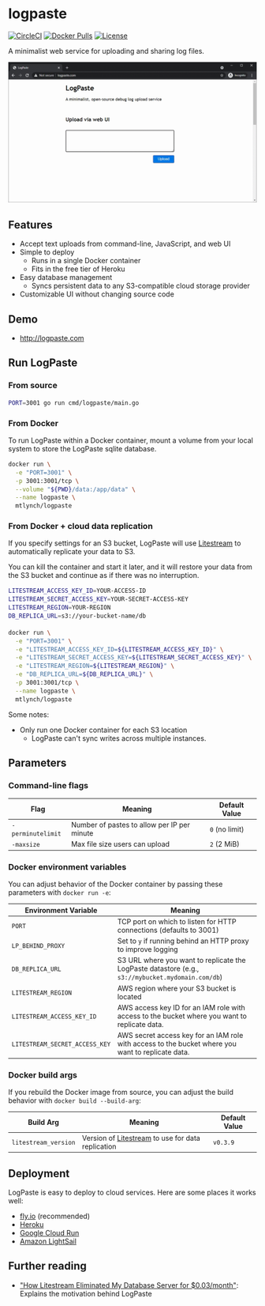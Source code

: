 # logpaste

[![CircleCI](https://circleci.com/gh/mtlynch/logpaste.svg?style=svg)](https://circleci.com/gh/mtlynch/logpaste)
[![Docker Pulls](https://img.shields.io/docker/pulls/mtlynch/logpaste.svg?maxAge=604800)](https://hub.docker.com/r/mtlynch/logpaste/)
[![License](http://img.shields.io/:license-mit-blue.svg?style=flat-square)](LICENSE)

A minimalist web service for uploading and sharing log files.

[![LogPaste animated demo](https://raw.githubusercontent.com/mtlynch/logpaste/master/.readme-assets/demo.gif)](https://raw.githubusercontent.com/mtlynch/logpaste/master/.readme-assets/demo.gif)

## Features

- Accept text uploads from command-line, JavaScript, and web UI
- Simple to deploy
  - Runs in a single Docker container
  - Fits in the free tier of Heroku
- Easy database management
  - Syncs persistent data to any S3-compatible cloud storage provider
- Customizable UI without changing source code

## Demo

- <http://logpaste.com>

## Run LogPaste

### From source

```bash
PORT=3001 go run cmd/logpaste/main.go
```

### From Docker

To run LogPaste within a Docker container, mount a volume from your local system to store the LogPaste sqlite database.

```bash
docker run \
  -e "PORT=3001" \
  -p 3001:3001/tcp \
  --volume "${PWD}/data:/app/data" \
  --name logpaste \
  mtlynch/logpaste
```

### From Docker + cloud data replication

If you specify settings for an S3 bucket, LogPaste will use [Litestream](https://litestream.io/) to automatically replicate your data to S3.

You can kill the container and start it later, and it will restore your data from the S3 bucket and continue as if there was no interruption.

```bash
LITESTREAM_ACCESS_KEY_ID=YOUR-ACCESS-ID
LITESTREAM_SECRET_ACCESS_KEY=YOUR-SECRET-ACCESS-KEY
LITESTREAM_REGION=YOUR-REGION
DB_REPLICA_URL=s3://your-bucket-name/db

docker run \
  -e "PORT=3001" \
  -e "LITESTREAM_ACCESS_KEY_ID=${LITESTREAM_ACCESS_KEY_ID}" \
  -e "LITESTREAM_SECRET_ACCESS_KEY=${LITESTREAM_SECRET_ACCESS_KEY}" \
  -e "LITESTREAM_REGION=${LITESTREAM_REGION}" \
  -e "DB_REPLICA_URL=${DB_REPLICA_URL}" \
  -p 3001:3001/tcp \
  --name logpaste \
  mtlynch/logpaste
```

Some notes:

- Only run one Docker container for each S3 location
  - LogPaste can't sync writes across multiple instances.

## Parameters

### Command-line flags

| Flag              | Meaning                                            | Default Value                                          |
| ----------------- | -------------------------------------------------- | ------------------------------------------------------ |
| `-perminutelimit` | Number of pastes to allow per IP per minute        | `0` (no limit)                                         |
| `-maxsize`        | Max file size users can upload                     | `2` (2 MiB)                                            |

### Docker environment variables

You can adjust behavior of the Docker container by passing these parameters with `docker run -e`:

| Environment Variable           | Meaning                                                                                           |
| ------------------------------ | ------------------------------------------------------------------------------------------------- |
| `PORT`                         | TCP port on which to listen for HTTP connections (defaults to 3001)                               |
| `LP_BEHIND_PROXY`              | Set to `y` if running behind an HTTP proxy to improve logging                                     |
| `DB_REPLICA_URL`               | S3 URL where you want to replicate the LogPaste datastore (e.g., `s3://mybucket.mydomain.com/db`) |
| `LITESTREAM_REGION`            | AWS region where your S3 bucket is located                                                        |
| `LITESTREAM_ACCESS_KEY_ID`     | AWS access key ID for an IAM role with access to the bucket where you want to replicate data.     |
| `LITESTREAM_SECRET_ACCESS_KEY` | AWS secret access key for an IAM role with access to the bucket where you want to replicate data. |

### Docker build args

If you rebuild the Docker image from source, you can adjust the build behavior with `docker build --build-arg`:

| Build Arg            | Meaning                                                                     | Default Value |
| -------------------- | --------------------------------------------------------------------------- | ------------- |
| `litestream_version` | Version of [Litestream](https://litestream.io/) to use for data replication | `v0.3.9`      |

## Deployment

LogPaste is easy to deploy to cloud services. Here are some places it works well:

- [fly.io](docs/deployment/fly.io.md) (recommended)
- [Heroku](docs/deployment/heroku.md)
- [Google Cloud Run](docs/deployment/cloud-run.md)
- [Amazon LightSail](docs/deployment/lightsail.md)

## Further reading

- ["How Litestream Eliminated My Database Server for $0.03/month"](https://mtlynch.io/litestream/): Explains the motivation behind LogPaste
